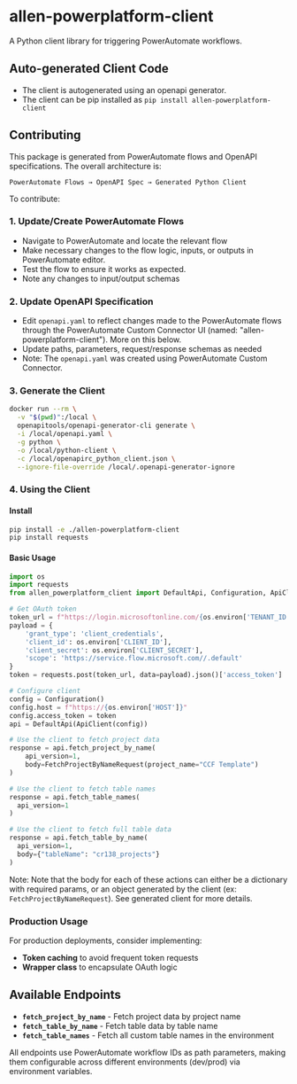 # allen-powerplatform-client

A Python client library for triggering PowerAutomate workflows.

## Auto-generated Client Code
- The client is autogenerated using an openapi generator.
- The client can be pip installed as `pip install allen-powerplatform-client`

## Contributing

This package is generated from PowerAutomate flows and OpenAPI specifications. The overall architecture is: 

```
PowerAutomate Flows → OpenAPI Spec → Generated Python Client
```

To contribute: 

### 1. Update/Create PowerAutomate Flows

- Navigate to PowerAutomate and locate the relevant flow
- Make necessary changes to the flow logic, inputs, or outputs in PowerAutomate editor. 
- Test the flow to ensure it works as expected.
- Note any changes to input/output schemas

### 2. Update OpenAPI Specification

- Edit `openapi.yaml` to reflect changes made to the PowerAutomate flows through the PowerAutomate Custom Connector UI (named: "allen-powerplatform-client"). More on this below.
- Update paths, parameters, request/response schemas as needed
- Note: The `openapi.yaml` was created using PowerAutomate Custom Connector.

### 3. Generate the Client
```bash
docker run --rm \
  -v "$(pwd)":/local \
  openapitools/openapi-generator-cli generate \
  -i /local/openapi.yaml \
  -g python \
  -o /local/python-client \
  -c /local/openapirc_python_client.json \
  --ignore-file-override /local/.openapi-generator-ignore
```

### 4. Using the Client

#### Install
```bash
pip install -e ./allen-powerplatform-client
pip install requests
```

#### Basic Usage
```python
import os
import requests
from allen_powerplatform_client import DefaultApi, Configuration, ApiClient, FetchProjectByNameRequest

# Get OAuth token
token_url = f"https://login.microsoftonline.com/{os.environ['TENANT_ID']}/oauth2/v2.0/token"
payload = {
    'grant_type': 'client_credentials',
    'client_id': os.environ['CLIENT_ID'],
    'client_secret': os.environ['CLIENT_SECRET'],
    'scope': 'https://service.flow.microsoft.com//.default'
}
token = requests.post(token_url, data=payload).json()['access_token']

# Configure client
config = Configuration()
config.host = f"https://{os.environ['HOST']}"
config.access_token = token
api = DefaultApi(ApiClient(config))

# Use the client to fetch project data
response = api.fetch_project_by_name(
    api_version=1,
    body=FetchProjectByNameRequest(project_name="CCF Template")
)

# Use the client to fetch table names
response = api.fetch_table_names(
  api_version=1
)

# Use the client to fetch full table data
response = api.fetch_table_by_name(
  api_version=1,
  body={"tableName": "cr138_projects"}
)

```
Note: Note that the body for each of these actions can either be a dictionary with required params, or an object generated by the client (ex: `FetchProjectByNameRequest`). See generated client for more details. 

### Production Usage

For production deployments, consider implementing:
- **Token caching** to avoid frequent token requests
- **Wrapper class** to encapsulate OAuth logic

## Available Endpoints

- **`fetch_project_by_name`** - Fetch project data by project name
- **`fetch_table_by_name`** - Fetch table data by table name  
- **`fetch_table_names`** - Fetch all custom table names in the environment

All endpoints use PowerAutomate workflow IDs as path parameters, making them configurable across different environments (dev/prod) via environment variables.
